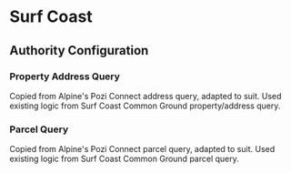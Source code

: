 # Surf Coast

## Authority Configuration

### Property Address Query

Copied from Alpine's Pozi Connect address query, adapted to suit. Used existing logic from Surf Coast Common Ground property/address query.

### Parcel Query

Copied from Alpine's Pozi Connect parcel query, adapted to suit. Used existing logic from Surf Coast Common Ground parcel query.